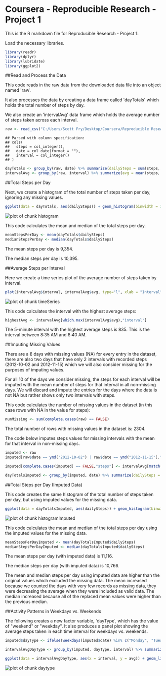 Coursera - Reproducible Research - Project 1
=========================================

This is the R markdown file for Reproducible Research - Project 1.

Load the necessary libraries.


```r
library(readr)
library(dplyr)
library(lubridate)
library(ggplot2)
```

##Read and Process the Data

This code reads in the raw data from the downloaded data file into an object named 'raw'.

It also processes the data by creating a data frame called 'dayTotals' which holds the total number of steps by day.

We also create an 'intervalAvg' data frame which holds the average number of steps taken across each interval. 


```r
raw <- read_csv("C:/Users/Scott Fry/Desktop/Coursera/Reproducible Research/Project 1/activity.csv")
```

```
## Parsed with column specification:
## cols(
##   steps = col_integer(),
##   date = col_date(format = ""),
##   interval = col_integer()
## )
```

```r
dayTotals <- group_by(raw, date) %>% summarize(dailySteps = sum(steps, na.rm=TRUE))
intervalAvg <- group_by(raw, interval) %>% summarize(avg = mean(steps, na.rm=TRUE))
```

##Total Steps per Day

Next, we create a histogram of the total number of steps taken per day, ignoring any missing values.


```r
ggplot(data = dayTotals, aes(dailySteps)) + geom_histogram(binwidth = 1000) + xlab("Steps per Day") + ylab("Frequency") + ggtitle("Histogram of Steps per Day") + xlim(-1000,25000)
```

![plot of chunk histogram](figure/histogram-1.png)

This code calculates the mean and median of the total steps per day.


```r
meanStepsPerDay <- mean(dayTotals$dailySteps)
medianStepsPerDay <- median(dayTotals$dailySteps)
```

The mean steps per day is 9,354.

The median steps per day is 10,395.

##Average Steps per Interval

Here we create a time series plot of the average number of steps taken by interval.


```r
plot(intervalAvg$interval, intervalAvg$avg, type="l", xlab = "Interval", ylab = "Average Steps Taken", main = "Average Steps Taken by Interval")
```

![plot of chunk timeSeries](figure/timeSeries-1.png)

This code calculates the interval with the highest average steps:


```r
highestAvg <- intervalAvg[which.max(intervalAvg$avg),"interval"]
```

The 5-minute interval with the highest average steps is 835.  This is the interval between 8:35 AM and 8:40 AM.

##Imputing Missing Values

There are a 8 days with missing values (NA) for every entry in the dataset, there are also two days that have only 2 intervals with recorded steps (2012-10-02 and 2012-11-15) which we will also consider missing for the purposes of imputing values.

For all 10 of the days we consider missing, the steps for each interval will be imputed with the mean number of steps for that interval in all non-missing days.  We will discard and impute the entries for the days where the data is not NA but rather shows only two intervals with steps.

This code calculates the number of missing values in the dataset (in this case rows with NA in the value for steps):


```r
numMissing <- sum(complete.cases(raw) == FALSE)
```

The total number of rows with missing values in the dataset is: 2304.

The code below imputes steps values for missing intervals with the mean for that interval in non-missing days.


```r
imputed <- raw
imputed[raw$date == ymd("2012-10-02") | raw$date == ymd("2012-11-15"),"steps"] <- NA

imputed[complete.cases(imputed) == FALSE,"steps"] <- intervalAvg[match(imputed[complete.cases(imputed) == FALSE,]$interval, intervalAvg$interval),"avg"]

dayTotalsImputed <- group_by(imputed, date) %>% summarize(dailySteps = sum(steps))
```

##Total Steps per Day (Imputed Data)

This code creates the same histogram of the total number of steps taken per day, but using imputed values for the missing data.


```r
ggplot(data = dayTotalsImputed, aes(dailySteps)) + geom_histogram(binwidth = 1000) + xlab("Steps per Day") + ylab("Frequency") + ggtitle("Histogram of Steps per Day (Imputed Data)") + xlim(-1000,25000)
```

![plot of chunk histogramImputed](figure/histogramImputed-1.png)

This code calculates the mean and median of the total steps per day using the imputed values for the missing data.


```r
meanStepsPerDayImputed <- mean(dayTotalsImputed$dailySteps)
medianStepsPerDayImputed <- median(dayTotalsImputed$dailySteps)
```

The mean steps per day (with imputed data) is 11,116.

The median steps per day (with imputed data) is 10,766.

The mean and median steps per day using imputed data are higher than the original values which excluded the missing data. The mean increased because we counted the days with very few records as missing data, they were decreasing the average when they were included as valid data.  The median increased because all of the replaced mean values were higher than the previous median.

##Activity Patterns in Weekdays vs. Weekends

The following creates a new factor variable, 'dayType', which has the value of "weekend" or "weekday".  It also produces a panel plot showing the average steps taken in each time interval for weekdays vs. weekends.


```r
imputed$dayType <- ifelse(weekdays(imputed$date) %in% c("Monday", "Tuesday", "Wednesday", "Thursday", "Friday"), "weekday", "weekend")

intervalAvgDayType <- group_by(imputed, dayType, interval) %>% summarize(avg = mean(steps, na.rm=TRUE))

ggplot(data = intervalAvgDayType, aes(x = interval, y = avg)) + geom_line() + facet_grid(dayType ~ .) + xlab("Interval") + ylab("Number of Steps") + ggtitle("Average Steps by Time in Weekdays vs. Weekends") + theme_bw()
```

![plot of chunk daytype](figure/daytype-1.png)
